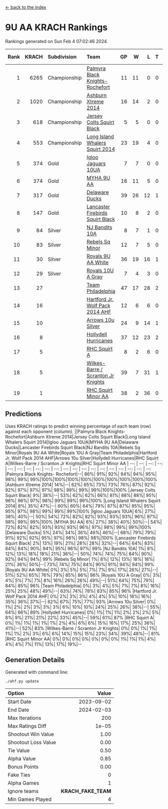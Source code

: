 [<- back to the index](readme.md)
# 9U AA KRACH Rankings
Rankings generated on Sun Feb  4 07:02:46 2024.

Rank|KRACH|Subdivision|Team|GP|W|L|T|OTW|OTL|SoS|Exp Wins|Win Diff
---:|---:|:---|:---|---:|---:|---:|---:|---:|---:|---:|---:|---:
1|6265|Championship|[Palmyra Black Knights- Rochefort](https://gamesheetstats.com/seasons/3659/teams/140260/schedule)|11|11|0|0|0|0|90|11.8|-0.0
2|1020|Championship|[Ashburn Xtreme 2014](https://gamesheetstats.com/seasons/3659/teams/140217/schedule)|16|14|2|0|0|0|176|14.9|0.0
3|618|Championship|[Jersey Colts Squirt Black](https://gamesheetstats.com/seasons/3659/teams/140254/schedule)|5|5|0|0|0|0|16|5.9|0.0
4|553|Championship|[Long Island Whalers Squirt 2014](https://gamesheetstats.com/seasons/3659/teams/140221/schedule)|23|19|4|0|1|0|185|19.9|0.0
5|374|Gold|[Igloo Jaguars 10UA](https://gamesheetstats.com/seasons/3659/teams/140253/schedule)|7|7|0|0|0|0|7|7.9|0.0
6|374|Gold|[MYHA 9U AA](https://gamesheetstats.com/seasons/3659/teams/140222/schedule)|16|11|5|0|2|0|259|11.9|0.0
7|317|Gold|[Delaware Ducks](https://gamesheetstats.com/seasons/3659/teams/140218/schedule)|39|26|12|1|0|3|681|27.4|0.0
8|147|Gold|[Lancaster Firebirds Squirt Black](https://gamesheetstats.com/seasons/3659/teams/140256/schedule)|10|8|2|0|0|0|70|8.9|0.0
9|84|Silver|[NJ Bandits 10A](https://gamesheetstats.com/seasons/3659/teams/140259/schedule)|8|7|1|0|0|0|14|7.9|0.0
10|83|Silver|[Rebels Sq Minor](https://gamesheetstats.com/seasons/3659/teams/140223/schedule)|12|7|5|0|1|1|219|7.9|0.0
11|30|Silver|[Royals 9U AA White](https://gamesheetstats.com/seasons/3659/teams/140225/schedule)|36|19|16|1|0|0|146|20.4|0.0
12|29|Silver|[Royals 10U A Gray](https://gamesheetstats.com/seasons/3659/teams/140262/schedule)|7|4|3|0|0|0|86|4.9|0.0
13|27||[Team Philadelphia](https://gamesheetstats.com/seasons/3659/teams/140265/schedule)|47|17|28|2|2|1|710|18.9|0.0
14|16||[Hartford Jr. Wolf Pack 2014 AHF](https://gamesheetstats.com/seasons/3659/teams/140219/schedule)|12|6|6|0|0|0|136|6.9|0.0
15|10||[Arrows 10u Silver](https://gamesheetstats.com/seasons/3659/teams/140216/schedule)|24|9|14|1|1|0|148|10.4|0.0
16|8||[Hollydell Hurricanes](https://gamesheetstats.com/seasons/3659/teams/140220/schedule)|37|12|23|2|0|0|97|13.9|0.0
17|5||[RHC Squirt A](https://gamesheetstats.com/seasons/3659/teams/140261/schedule)|8|2|6|0|0|0|17|2.9|0.0
18|5||[Wilkes-Barre / Scranton Jr Knights](https://gamesheetstats.com/seasons/3659/teams/140228/schedule)|39|7|31|1|0|1|759|8.4|0.0
19|1||[RHC Squirt Minor AA](https://gamesheetstats.com/seasons/3659/teams/140224/schedule)|38|2|36|0|0|1|126|2.9|0.0

## Predictions
Uses KRACH ratings to predict winning percentage of each team (row) against each opponent (column).
||Palmyra Black Knights- Rochefort|Ashburn Xtreme 2014|Jersey Colts Squirt Black|Long Island Whalers Squirt 2014|Igloo Jaguars 10UA|MYHA 9U AA|Delaware Ducks|Lancaster Firebirds Squirt Black|NJ Bandits 10A|Rebels Sq Minor|Royals 9U AA White|Royals 10U A Gray|Team Philadelphia|Hartford Jr. Wolf Pack 2014 AHF|Arrows 10u Silver|Hollydell Hurricanes|RHC Squirt A|Wilkes-Barre / Scranton Jr Knights|RHC Squirt Minor AA
| --: | --: | --: | --: | --: | --: | --: | --: | --: | --: | --: | --: | --: | --: | --: | --: | --: | --: | --: | --: 
|Palmyra Black Knights- Rochefort|--| 86%| 91%| 92%| 94%| 94%| 95%| 98%| 99%| 99%|100%|100%|100%|100%|100%|100%|100%|100%|100%
|Ashburn Xtreme 2014| 14%|--| 62%| 65%| 73%| 73%| 76%| 87%| 92%| 92%| 97%| 97%| 97%| 98%| 99%| 99%| 99%|100%|100%
|Jersey Colts Squirt Black|  9%| 38%|--| 53%| 62%| 62%| 66%| 81%| 88%| 88%| 95%| 96%| 96%| 97%| 98%| 99%| 99%| 99%|100%
|Long Island Whalers Squirt 2014|  8%| 35%| 47%|--| 60%| 60%| 64%| 79%| 87%| 87%| 95%| 95%| 95%| 97%| 98%| 99%| 99%| 99%|100%
|Igloo Jaguars 10UA|  6%| 27%| 38%| 40%|--| 50%| 54%| 72%| 82%| 82%| 93%| 93%| 93%| 96%| 97%| 98%| 99%| 99%|100%
|MYHA 9U AA|  6%| 27%| 38%| 40%| 50%|--| 54%| 72%| 82%| 82%| 93%| 93%| 93%| 96%| 97%| 98%| 99%| 99%|100%
|Delaware Ducks|  5%| 24%| 34%| 36%| 46%| 46%|--| 68%| 79%| 79%| 91%| 92%| 92%| 95%| 97%| 98%| 98%| 98%|100%
|Lancaster Firebirds Squirt Black|  2%| 13%| 19%| 21%| 28%| 28%| 32%|--| 64%| 64%| 83%| 84%| 84%| 90%| 94%| 95%| 96%| 97%| 99%
|NJ Bandits 10A|  1%|  8%| 12%| 13%| 18%| 18%| 21%| 36%|--| 50%| 74%| 74%| 75%| 84%| 90%| 92%| 94%| 94%| 99%
|Rebels Sq Minor|  1%|  8%| 12%| 13%| 18%| 18%| 21%| 36%| 50%|--| 73%| 74%| 75%| 84%| 90%| 91%| 94%| 94%| 99%
|Royals 9U AA White|  0%|  3%|  5%|  5%|  7%|  7%|  9%| 17%| 26%| 27%|--| 51%| 52%| 65%| 76%| 79%| 85%| 86%| 96%
|Royals 10U A Gray|  0%|  3%|  4%|  5%|  7%|  7%|  8%| 16%| 26%| 26%| 49%|--| 51%| 64%| 75%| 79%| 84%| 85%| 96%
|Team Philadelphia|  0%|  3%|  4%|  5%|  7%|  7%|  8%| 16%| 25%| 25%| 48%| 49%|--| 63%| 74%| 78%| 83%| 85%| 96%
|Hartford Jr. Wolf Pack 2014 AHF|  0%|  2%|  3%|  3%|  4%|  4%|  5%| 10%| 16%| 16%| 35%| 36%| 37%|--| 62%| 67%| 75%| 77%| 93%
|Arrows 10u Silver|  0%|  1%|  2%|  2%|  3%|  3%|  3%|  6%| 10%| 10%| 24%| 25%| 26%| 38%|--| 55%| 64%| 66%| 89%
|Hollydell Hurricanes|  0%|  1%|  1%|  1%|  2%|  2%|  2%|  5%|  8%|  9%| 21%| 21%| 22%| 33%| 45%|--| 59%| 61%| 87%
|RHC Squirt A|  0%|  1%|  1%|  1%|  1%|  1%|  2%|  4%|  6%|  6%| 15%| 16%| 17%| 25%| 36%| 41%|--| 52%| 83%
|Wilkes-Barre / Scranton Jr Knights|  0%|  0%|  1%|  1%|  1%|  1%|  2%|  3%|  6%|  6%| 14%| 15%| 15%| 23%| 34%| 39%| 48%|--| 81%
|RHC Squirt Minor AA|  0%|  0%|  0%|  0%|  0%|  0%|  0%|  1%|  1%|  1%|  4%|  4%|  4%|  7%| 11%| 13%| 17%| 19%|--

## Generation Details

Generated with command line:
```
./ahf.py update
```

| Option | Value |
| :----- | ----: |
| Start Date | 2023-09-02 |
| End Date | 2024-02-03 |
| Max Iterations | 200 |
| Max Ratings Diff | 1e-05 |
| Shootout Win Value | 1.00 |
| Shootout Loss Value | 0.00 |
| Tie Value | 0.50 |
| Alpha Value | 0.85 |
| Bonus Points | 0.00 |
| Fake Ties | 0 |
| Alpha Games | 1 |
| Ignore teams | __KRACH_FAKE_TEAM__ |
| Min Games Played | 4 |

